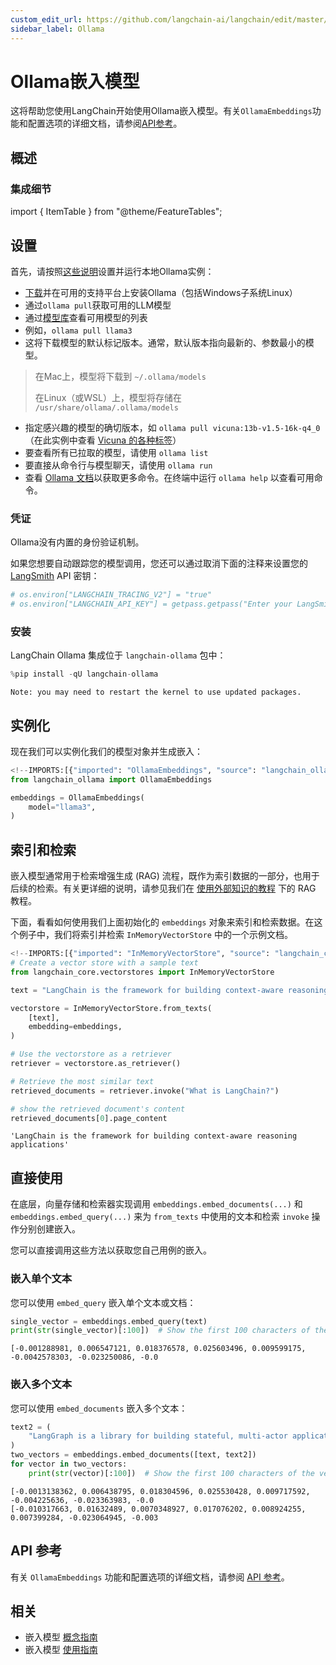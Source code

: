 ```yaml
---
custom_edit_url: https://github.com/langchain-ai/langchain/edit/master/docs/docs/integrations/text_embedding/ollama.ipynb
sidebar_label: Ollama
---
```

# Ollama嵌入模型

这将帮助您使用LangChain开始使用Ollama嵌入模型。有关`OllamaEmbeddings`功能和配置选项的详细文档，请参阅[API参考](https://python.langchain.com/api_reference/ollama/embeddings/langchain_ollama.embeddings.OllamaEmbeddings.html)。

## 概述
### 集成细节

import { ItemTable } from "@theme/FeatureTables";

<ItemTable category="text_embedding" item="Ollama" />

## 设置

首先，请按照[这些说明](https://github.com/jmorganca/ollama)设置并运行本地Ollama实例：

* [下载](https://ollama.ai/download)并在可用的支持平台上安装Ollama（包括Windows子系统Linux）
* 通过`ollama pull`获取可用的LLM模型
* 通过[模型库](https://ollama.ai/library)查看可用模型的列表
* 例如，`ollama pull llama3`
* 这将下载模型的默认标记版本。通常，默认版本指向最新的、参数最小的模型。

> 在Mac上，模型将下载到 `~/.ollama/models`
>
> 在Linux（或WSL）上，模型将存储在 `/usr/share/ollama/.ollama/models`

* 指定感兴趣的模型的确切版本，如 `ollama pull vicuna:13b-v1.5-16k-q4_0`（在此实例中查看 [Vicuna 的各种标签](https://ollama.ai/library/vicuna/tags)）
* 要查看所有已拉取的模型，请使用 `ollama list`
* 要直接从命令行与模型聊天，请使用 `ollama run `
* 查看 [Ollama 文档](https://github.com/jmorganca/ollama)以获取更多命令。在终端中运行 `ollama help` 以查看可用命令。


### 凭证

Ollama没有内置的身份验证机制。

如果您想要自动跟踪您的模型调用，您还可以通过取消下面的注释来设置您的[LangSmith](https://docs.smith.langchain.com/) API 密钥：


```python
# os.environ["LANGCHAIN_TRACING_V2"] = "true"
# os.environ["LANGCHAIN_API_KEY"] = getpass.getpass("Enter your LangSmith API key: ")
```

### 安装

LangChain Ollama 集成位于 `langchain-ollama` 包中：


```python
%pip install -qU langchain-ollama
```
```output
Note: you may need to restart the kernel to use updated packages.
```
## 实例化

现在我们可以实例化我们的模型对象并生成嵌入：


```python
<!--IMPORTS:[{"imported": "OllamaEmbeddings", "source": "langchain_ollama", "docs": "https://python.langchain.com/api_reference/ollama/embeddings/langchain_ollama.embeddings.OllamaEmbeddings.html", "title": "OllamaEmbeddings"}]-->
from langchain_ollama import OllamaEmbeddings

embeddings = OllamaEmbeddings(
    model="llama3",
)
```

## 索引和检索

嵌入模型通常用于检索增强生成 (RAG) 流程，既作为索引数据的一部分，也用于后续的检索。有关更详细的说明，请参见我们在 [使用外部知识的教程](/docs/tutorials/#working-with-external-knowledge) 下的 RAG 教程。

下面，看看如何使用我们上面初始化的 `embeddings` 对象来索引和检索数据。在这个例子中，我们将索引并检索 `InMemoryVectorStore` 中的一个示例文档。


```python
<!--IMPORTS:[{"imported": "InMemoryVectorStore", "source": "langchain_core.vectorstores", "docs": "https://python.langchain.com/api_reference/core/vectorstores/langchain_core.vectorstores.in_memory.InMemoryVectorStore.html", "title": "OllamaEmbeddings"}]-->
# Create a vector store with a sample text
from langchain_core.vectorstores import InMemoryVectorStore

text = "LangChain is the framework for building context-aware reasoning applications"

vectorstore = InMemoryVectorStore.from_texts(
    [text],
    embedding=embeddings,
)

# Use the vectorstore as a retriever
retriever = vectorstore.as_retriever()

# Retrieve the most similar text
retrieved_documents = retriever.invoke("What is LangChain?")

# show the retrieved document's content
retrieved_documents[0].page_content
```



```output
'LangChain is the framework for building context-aware reasoning applications'
```


## 直接使用

在底层，向量存储和检索器实现调用 `embeddings.embed_documents(...)` 和 `embeddings.embed_query(...)` 来为 `from_texts` 中使用的文本和检索 `invoke` 操作分别创建嵌入。

您可以直接调用这些方法以获取您自己用例的嵌入。

### 嵌入单个文本

您可以使用 `embed_query` 嵌入单个文本或文档：


```python
single_vector = embeddings.embed_query(text)
print(str(single_vector)[:100])  # Show the first 100 characters of the vector
```
```output
[-0.001288981, 0.006547121, 0.018376578, 0.025603496, 0.009599175, -0.0042578303, -0.023250086, -0.0
```
### 嵌入多个文本

您可以使用 `embed_documents` 嵌入多个文本：


```python
text2 = (
    "LangGraph is a library for building stateful, multi-actor applications with LLMs"
)
two_vectors = embeddings.embed_documents([text, text2])
for vector in two_vectors:
    print(str(vector)[:100])  # Show the first 100 characters of the vector
```
```output
[-0.0013138362, 0.006438795, 0.018304596, 0.025530428, 0.009717592, -0.004225636, -0.023363983, -0.0
[-0.010317663, 0.01632489, 0.0070348927, 0.017076202, 0.008924255, 0.007399284, -0.023064945, -0.003
```
## API 参考

有关 `OllamaEmbeddings` 功能和配置选项的详细文档，请参阅 [API 参考](https://python.langchain.com/api_reference/ollama/embeddings/langchain_ollama.embeddings.OllamaEmbeddings.html)。



## 相关

- 嵌入模型 [概念指南](/docs/concepts/#embedding-models)
- 嵌入模型 [使用指南](/docs/how_to/#embedding-models)
